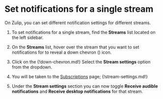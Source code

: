 # Set notifications for a single stream

On Zulip, you can set different notification settings for different streams.

1. To set notifications for a single stream, find the **Streams**
 list located on the left sidebar.

2. On the **Streams** list, hover over the stream that you want to set
 notifications for to reveal a down chevron
 (<i class="icon-vector-chevron-down"></i>) icon.

3. Click on the {!down-chevron.md!} Select the **Stream settings**
 option from the dropdown.

4. You will be taken to the [Subscriptions](/#subscriptions) page;
 {!stream-settings.md!}

5. Under the **Stream settings** section you can now toggle
 **Receive audible notifications** and **Receive desktop notifications**
 for that stream.
